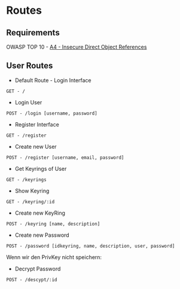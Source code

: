 # Routes

## Requirements

OWASP TOP 10 - [A4 - Insecure Direct Object References][1]

[1]: https://www.owasp.org/index.php/Top_10_2013-A4-Insecure_Direct_Object_References

## User Routes
* Default Route - Login Interface
```
GET - /
```
* Login User
```
POST - /login [username, password]
```
* Register Interface
```
GET - /register
```
* Create new User
```
POST - /register [username, email, password]
```
* Get Keyrings of User
```
GET - /keyrings
```
* Show Keyring
```
GET - /keyring/:id
```
* Create new KeyRing
```
POST - /keyring [name, description]
```
* Create new Password
```
POST - /password [idkeyring, name, description, user, password]
```
Wenn wir den PrivKey nicht speichern:
* Decrypt Password
```
POST - /descypt/:id
```